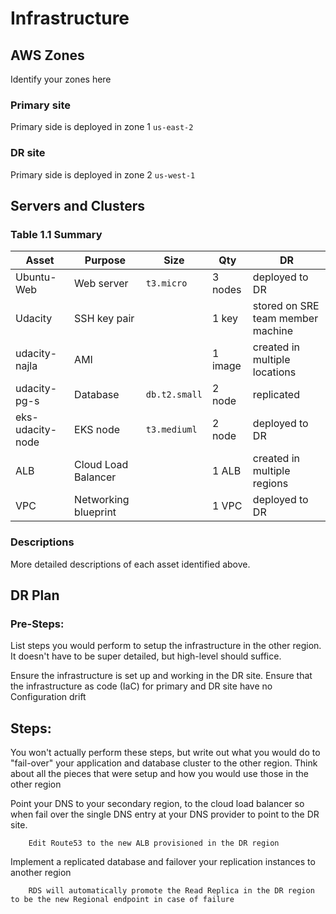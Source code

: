 # Infrastructure

## AWS Zones
Identify your zones here
### Primary site 

Primary side is deployed in zone 1 `us-east-2`
### DR site 

Primary side is deployed in zone 2 `us-west-1`

## Servers and Clusters

### Table 1.1 Summary
| Asset      | Purpose           | Size                                                                   | Qty                                                             | DR                                                                                                           |
|------------|-------------------|------------------------------------------------------------------------|-----------------------------------------------------------------|--------------------------------------------------------------------------------------------------------------|
| Ubuntu-Web | Web server  | `t3.micro` | 3 nodes | deployed to DR |
| Udacity | SSH key pair  |  | 1 key | stored on SRE team member machine |
| udacity-najla | AMI  |  | 1 image | created in multiple locations|
| udacity-pg-s | Database  | `db.t2.small` | 2 node | replicated | 
| eks-udacity-node | EKS node  | `t3.mediuml` | 2 node | deployed to DR |
| ALB | Cloud Load Balancer  |  | 1 ALB | created in multiple regions |
| VPC | Networking blueprint  |  | 1 VPC | deployed to DR  |

### Descriptions
More detailed descriptions of each asset identified above.

## DR Plan
### Pre-Steps:
List steps you would perform to setup the infrastructure in the other region. It doesn't have to be super detailed, but high-level should suffice.

Ensure the infrastructure is set up and working in the DR site.
Ensure that the infrastructure as code (IaC) for primary and DR site have no Configuration drift

## Steps:
You won't actually perform these steps, but write out what you would do to "fail-over" your application and database cluster to the other region. Think about all the pieces that were setup and how you would use those in the other region

Point your DNS to your secondary region, to the cloud load balancer so when fail over the single DNS entry at your DNS provider to point to the DR site.

        Edit Route53 to the new ALB provisioned in the DR region


Implement a replicated database and failover your  replication instances to another region

        RDS will automatically promote the Read Replica in the DR region to be the new Regional endpoint in case of failure